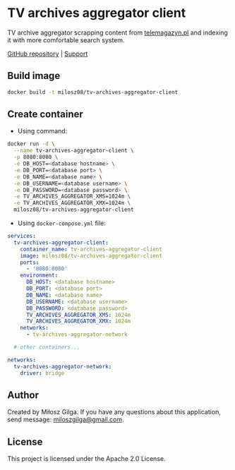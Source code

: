 # TV archives aggregator client

TV archive aggregator scrapping content from [telemagazyn.pl](https://telemagazyn.pl) and indexing
it with more comfortable search system.

[GitHub repository](https://github.com/milosz08/tv-archives-aggregator)
| [Support](https://github.com/sponsors/milosz08)

## Build image

```bash
docker build -t milosz08/tv-archives-aggregator-client
```

## Create container

* Using command:

```bash
docker run -d \
  --name tv-archives-aggregator-client \
  -p 8080:8080 \
  -e DB_HOST=<database hostname> \
  -e DB_PORT=<database port> \
  -e DB_NAME=<database name> \
  -e DB_USERNAME=<database username> \
  -e DB_PASSWORD=<database password> \
  -e TV_ARCHIVES_AGGREGATOR_XMS=1024m \
  -e TV_ARCHIVES_AGGREGATOR_XMX=1024m \
  milosz08/tv-archives-aggregator-client
```

* Using `docker-compose.yml` file:

```yaml
services:
  tv-archives-aggregator-client:
    container_name: tv-archives-aggregator-client
    image: milosz08/tv-archives-aggregator-client
    ports:
      - '8080:8080'
    environment:
      DB_HOST: <database hostname>
      DB_PORT: <database port>
      DB_NAME: <database name>
      DB_USERNAME: <database username>
      DB_PASSWORD: <database password>
      TV_ARCHIVES_AGGREGATOR_XMS: 1024m
      TV_ARCHIVES_AGGREGATOR_XMX: 1024m
    networks:
      - tv-archives-aggregator-network

  # other containers...

networks:
  tv-archives-aggregator-network:
    driver: bridge
```

## Author

Created by Miłosz Gilga. If you have any questions about this application, send
message: [miloszgilga@gmail.com](mailto:miloszgilga@gmail.com).

## License

This project is licensed under the Apache 2.0 License.
